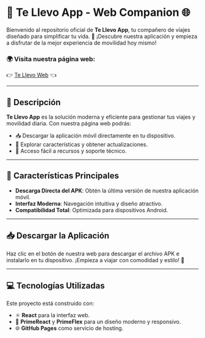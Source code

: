 # 🚗 Te Llevo App - Web Companion 🌐

Bienvenido al repositorio oficial de **Te Llevo App**, tu compañero de viajes diseñado para simplificar tu vida. 🌟 ¡Descubre nuestra aplicación y empieza a disfrutar de la mejor experiencia de movilidad hoy mismo!

### 🌍 Visita nuestra página web:
👉 [Te Llevo Web](https://bcofrex.github.io/te-llevo-web/) 👈

---

## 🎨 Descripción

**Te Llevo App** es la solución moderna y eficiente para gestionar tus viajes y movilidad diaria. Con nuestra página web podrás:
- 📥 Descargar la aplicación móvil directamente en tu dispositivo.
- 🌟 Explorar características y obtener actualizaciones.
- 🔗 Acceso fácil a recursos y soporte técnico.

---

## 🚀 Características Principales

- **Descarga Directa del APK**: Obtén la última versión de nuestra aplicación móvil.
- **Interfaz Moderna**: Navegación intuitiva y diseño atractivo.
- **Compatibilidad Total**: Optimizada para dispositivos Android.

---

## 📥 Descargar la Aplicación

Haz clic en el botón de nuestra web para descargar el archivo APK e instalarlo en tu dispositivo. ¡Empieza a viajar con comodidad y estilo! 🎉

---

## 💻 Tecnologías Utilizadas

Este proyecto está construido con:
- ⚛️ **React** para la interfaz web.
- 🎨 **PrimeReact** y **PrimeFlex** para un diseño moderno y responsivo.
- 🌐 **GitHub Pages** como servicio de hosting.


